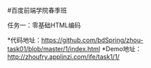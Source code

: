 #百度前端学院春季班

任务一：零基础HTML编码 

*代码地址：https://github.com/bdSpring/zhou-task01/blob/master/1/index.html
*Demo地址：http://zhoufry.applinzi.com/ife/task1/1/


